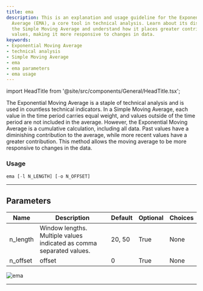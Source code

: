 ```yaml
---
title: ema
description: This is an explanation and usage guideline for the Exponential Moving
  Average (EMA), a core tool in technical analysis. Learn about its distinction from
  the Simple Moving Average and understand how it places greater contribution on recent
  values, making it more responsive to changes in data.
keywords:
- Exponential Moving Average
- technical analysis
- Simple Moving Average
- ema
- ema parameters
- ema usage
---
```


import HeadTitle from '@site/src/components/General/HeadTitle.tsx';

<HeadTitle title="stocks/ta/ema - Reference | OpenBB Terminal Docs" />

The Exponential Moving Average is a staple of technical analysis and is used in countless technical indicators. In a Simple Moving Average, each value in the time period carries equal weight, and values outside of the time period are not included in the average. However, the Exponential Moving Average is a cumulative calculation, including all data. Past values have a diminishing contribution to the average, while more recent values have a greater contribution. This method allows the moving average to be more responsive to changes in the data.

### Usage

```python
ema [-l N_LENGTH] [-o N_OFFSET]
```

---

## Parameters

| Name | Description | Default | Optional | Choices |
| ---- | ----------- | ------- | -------- | ------- |
| n_length | Window lengths. Multiple values indicated as comma separated values. | 20, 50 | True | None |
| n_offset | offset | 0 | True | None |

![ema](https://user-images.githubusercontent.com/46355364/154310578-6f4a51a8-3667-497c-9c50-7ff16e256fb6.png)

---

